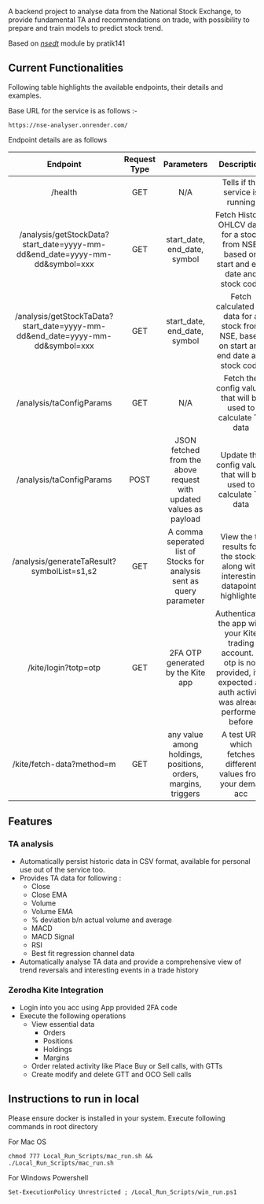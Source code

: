 A backend project to analyse data from the National Stock Exchange, to provide fundamental TA and recommendations on trade, with possibility to prepare and train models to predict stock trend. 

Based on [_nsedt_](https://github.com/pratik141/nsedt) module by pratik141 

## Current  Functionalities

Following table highlights the available endpoints, their details and examples.

Base URL for the service is as follows :-

```
https://nse-analyser.onrender.com/
```
Endpoint details are as follows

| Endpoint  | Request Type | Parameters | Description | Example |
| :---: | :---: | :---: |    :----:   |   :----:|
| /health | GET | N/A  | Tells if the service is running       |  https://nse-analyser.onrender.com/health  |
| /analysis/getStockData?start_date=yyyy-mm-dd&end_date=yyyy-mm-dd&symbol=xxx | GET | start_date, end_date, symbol  | Fetch Historic OHLCV data for a stock from NSE, based on start and end date and stock code       |  https://nse-analyser.onrender.com/analysis/getStockData?start_date=2023-06-02&end_date=2024-01-01&symbol=ITC  |
| /analysis/getStockTaData?start_date=yyyy-mm-dd&end_date=yyyy-mm-dd&symbol=xxx | GET | start_date, end_date, symbol  | Fetch calculated TA data for a stock from NSE, based on start and end date and stock code       |  https://nse-analyser.onrender.com/analysis/getStocTaData?start_date=2023-06-02&end_date=2024-01-01&symbol=ITC  |
| /analysis/taConfigParams | GET | N/A  | Fetch the config values that will be used to calculate TA data  |  https://nse-analyser.onrender.com/analysis/taConfigParams  |
| /analysis/taConfigParams | POST | JSON fetched from the above request with updated values as payload | Update the config values that will be used to calculate TA data  |  https://nse-analyser.onrender.com/analysis/taConfigParams  |
| /analysis/generateTaResult?symbolList=s1,s2 | GET | A comma seperated list of Stocks for analysis sent as query parameter | View the ta results for the stocks, along with interesting datapoints highlighted  |  https://nse-analyser.onrender.com/analysis/generateTaResult?symbolList=ITC,HCLTECH  |
| /kite/login?totp=otp | GET | 2FA OTP generated by the Kite app | Authenticates the app with your Kite trading account. If otp is not provided, it is expected an auth activity was already performed before |  https://nse-analyser.onrender.com/kite/login?totp=123456  |
| /kite/fetch-data?method=m | GET | any value among holdings, positions, orders, margins, triggers | A test URL which fetches different values from your demat acc |  https://nse-analyser.onrender.com/kite/fetch-data?method=holdings  |

## Features

### TA analysis

- Automatically persist historic data in CSV format, available for personal use out of the service too.
- Provides TA data for following :
    - Close
    - Close EMA
    - Volume
    - Volume EMA
    - % deviation b/n actual volume and average
    - MACD
    - MACD Signal
    - RSI
    - Best fit regression channel data
- Automatically analyse TA data and provide a comprehensive view of trend reversals and interesting events in a trade history

### Zerodha Kite Integration 
- Login into you acc using App provided 2FA code
- Execute the following operations
    - View essential data
        - Orders
        - Positions
        - Holdings
        - Margins
    - Order related activity like Place Buy or Sell calls, with GTTs
    - Create modify and delete GTT and OCO Sell calls


## Instructions to run in local

Please ensure docker is installed in your system. Execute following commands in root directory

For Mac OS
```
chmod 777 Local_Run_Scripts/mac_run.sh && ./Local_Run_Scripts/mac_run.sh
```
For Windows Powershell
```
Set-ExecutionPolicy Unrestricted ; /Local_Run_Scripts/win_run.ps1

```